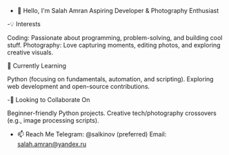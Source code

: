 - 👋 Hello, I'm Salah Amran
Aspiring Developer & Photography Enthusiast

-💡 Interests

Coding: Passionate about programming, problem-solving, and building cool stuff.
Photography: Love capturing moments, editing photos, and exploring creative visuals.

🌱 Currently Learning

Python (focusing on fundamentals, automation, and scripting).
Exploring web development and open-source contributions.

-🤝 Looking to Collaborate On

Beginner-friendly Python projects.
Creative tech/photography crossovers (e.g., image processing scripts).

- 📫 Reach Me
Telegram: @salkinov (preferred)
Email: salah.amran@yandex.ru
